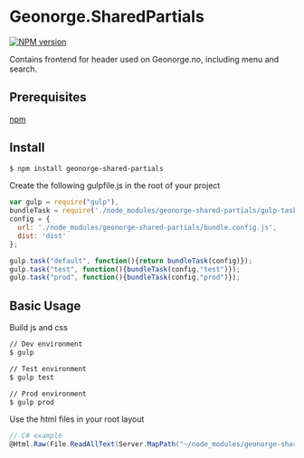 # Geonorge.SharedPartials
[![NPM version][npm-image]][npm-url]

Contains frontend for header used on Geonorge.no, including menu and search.

## Prerequisites
[npm](https://www.npmjs.com/get-npm)

## Install
```bash
$ npm install geonorge-shared-partials
```

Create the following gulpfile.js in the root of your project
```js
var gulp = require("gulp"),
bundleTask = require('./node_modules/geonorge-shared-partials/gulp-tasks/bundle')(gulp),
config = {
  url: './node_modules/geonorge-shared-partials/bundle.config.js',
  dist: 'dist'
};

gulp.task("default", function(){return bundleTask(config)});
gulp.task("test", function(){bundleTask(config,"test")});
gulp.task("prod", function(){bundleTask(config,"prod")});
```

## Basic Usage
Build js and css
```bash
// Dev environment
$ gulp
```
```bash
// Test environment
$ gulp test
```
```bash
// Prod environment
$ gulp prod
```

Use the html files in your root layout
```cs
// C# example
@Html.Raw(File.ReadAllText(Server.MapPath("~/node_modules/geonorge-shared-partials/src/partials/Header.html")))
```

[npm-url]: https://npmjs.org/package/geonorge-shared-partials
[npm-image]: http://img.shields.io/npm/v/geonorge-shared-partials.svg